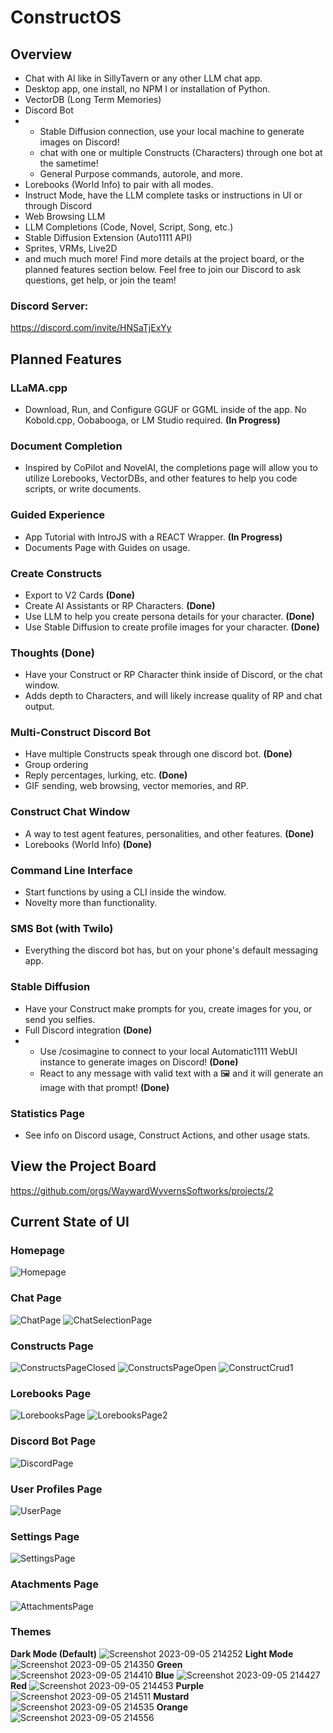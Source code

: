 # ConstructOS
## Overview
- Chat with AI like in SillyTavern or any other LLM chat app.
- Desktop app, one install, no NPM I or installation of Python.
- VectorDB (Long Term Memories)
- Discord Bot
- - Stable Diffusion connection, use your local machine to generate images on Discord!
  - chat with one or multiple Constructs (Characters) through one bot at the sametime!
  - General Purpose commands, autorole, and more.
- Lorebooks (World Info) to pair with all modes.
- Instruct Mode, have the LLM complete tasks or instructions in UI or through Discord
- Web Browsing LLM
- LLM Completions (Code, Novel, Script, Song, etc.)
- Stable Diffusion Extension (Auto1111 API)
- Sprites, VRMs, Live2D
- and much much more! Find more details at the project board, or the planned features section below. Feel free to join our Discord to ask questions, get help, or join the team!
### Discord Server:
https://discord.com/invite/HNSaTjExYy
## Planned Features
### LLaMA.cpp
- Download, Run, and Configure GGUF or GGML inside of the app. No Kobold.cpp, Oobabooga, or LM Studio required. **(In Progress)**
### Document Completion
- Inspired by CoPilot and NovelAI, the completions page will allow you to utilize Lorebooks, VectorDBs, and other features to help you code scripts, or write documents.
### Guided Experience
- App Tutorial with IntroJS with a REACT Wrapper. **(In Progress)**
- Documents Page with Guides on usage.
### Create Constructs
- Export to V2 Cards **(Done)**
- Create AI Assistants or RP Characters. **(Done)**
- Use LLM to help you create persona details for your character. **(Done)**
- Use Stable Diffusion to create profile images for your character. **(Done)**
### Thoughts **(Done)**
- Have your Construct or RP Character think inside of Discord, or the chat window.
- Adds depth to Characters, and will likely increase quality of RP and chat output.
### Multi-Construct Discord Bot
- Have multiple Constructs speak through one discord bot. **(Done)**
- Group ordering
- Reply percentages, lurking, etc. **(Done)**
- GIF sending, web browsing, vector memories, and RP.
### Construct Chat Window
- A way to test agent features, personalities, and other features. **(Done)**
- Lorebooks (World Info) **(Done)**
### Command Line Interface
- Start functions by using a CLI inside the window.
- Novelty more than functionality.
### SMS Bot (with Twilo)
- Everything the discord bot has, but on your phone's default messaging app.
### Stable Diffusion
- Have your Construct make prompts for you, create images for you, or send you selfies.
- Full Discord integration **(Done)**
- - Use /cosimagine to connect to your local Automatic1111 WebUI instance to generate images on Discord! **(Done)**
  - React to any message with valid text with a 🖼️ and it will generate an image with that prompt! **(Done)**
### Statistics Page
- See info on Discord usage, Construct Actions, and other usage stats.
## View the Project Board
https://github.com/orgs/WaywardWyvernsSoftworks/projects/2
## Current State of UI
### Homepage
![Homepage](https://github.com/WaywardWyvernsSoftworks/ConstructOS/assets/26259870/2d0d7937-8f74-4dfc-a085-269e53e6da24)
### Chat Page
![ChatPage](https://github.com/WaywardWyvernsSoftworks/ConstructOS/assets/26259870/82f48905-0693-496a-bd74-4af142a035d0)
![ChatSelectionPage](https://github.com/WaywardWyvernsSoftworks/ConstructOS/assets/26259870/74b17b81-e2ce-4cae-824b-b3df4a4a100f)
### Constructs Page
![ConstructsPageClosed](https://github.com/WaywardWyvernsSoftworks/ConstructOS/assets/26259870/6827b388-e248-4d7c-b295-d28d6cb2335b)
![ConstructsPageOpen](https://github.com/WaywardWyvernsSoftworks/ConstructOS/assets/26259870/ceab6a40-3efd-4629-9476-b1f68d399358)
![ConstructCrud1](https://github.com/WaywardWyvernsSoftworks/ConstructOS/assets/26259870/fbde6465-84fa-4033-a175-dc9d0319fdc4)
### Lorebooks Page
![LorebooksPage](https://github.com/WaywardWyvernsSoftworks/ConstructOS/assets/26259870/0a0c87b3-7921-4135-a069-56ea691eabc4)
![LorebooksPage2](https://github.com/WaywardWyvernsSoftworks/ConstructOS/assets/26259870/04f1cf3a-8da7-4c68-b922-07f486e17a29)
### Discord Bot Page
![DiscordPage](https://github.com/WaywardWyvernsSoftworks/ConstructOS/assets/26259870/58f550c0-ff68-4baa-877a-d1cfce367cea)
### User Profiles Page
![UserPage](https://github.com/WaywardWyvernsSoftworks/ConstructOS/assets/26259870/d16c058a-0f77-4311-8582-77db16dfe034)
### Settings Page
![SettingsPage](https://github.com/WaywardWyvernsSoftworks/ConstructOS/assets/26259870/acddb68a-18db-477b-8e25-09d0864cda10)
### Atachments Page
![AttachmentsPage](https://github.com/WaywardWyvernsSoftworks/ConstructOS/assets/26259870/aba101df-86f3-4b79-a80d-dd059c70bb6b)
### Themes
**Dark Mode (Default)**
![Screenshot 2023-09-05 214252](https://github.com/WaywardWyvernsSoftworks/ConstructOS/assets/26259870/9e6c2b91-133c-46b3-9d9f-9c1788199c6e)
**Light Mode**
![Screenshot 2023-09-05 214350](https://github.com/WaywardWyvernsSoftworks/ConstructOS/assets/26259870/e6e30b34-bf44-44ad-893d-41c2e777bfb3)
**Green**
![Screenshot 2023-09-05 214410](https://github.com/WaywardWyvernsSoftworks/ConstructOS/assets/26259870/61182e3c-0a61-4d32-b3c5-0ef081ccab27)
**Blue**
![Screenshot 2023-09-05 214427](https://github.com/WaywardWyvernsSoftworks/ConstructOS/assets/26259870/56f9e563-774f-4afd-903f-be65c7a4465f)
**Red**
![Screenshot 2023-09-05 214453](https://github.com/WaywardWyvernsSoftworks/ConstructOS/assets/26259870/aa2ec91f-7ae6-4833-99eb-528b3d492f89)
**Purple**
![Screenshot 2023-09-05 214511](https://github.com/WaywardWyvernsSoftworks/ConstructOS/assets/26259870/39e5c357-f5f4-419b-ae26-ee0096747c08)
**Mustard**
![Screenshot 2023-09-05 214535](https://github.com/WaywardWyvernsSoftworks/ConstructOS/assets/26259870/06e61cdf-75b8-426e-bc69-bafc12f5ce50)
**Orange**
![Screenshot 2023-09-05 214556](https://github.com/WaywardWyvernsSoftworks/ConstructOS/assets/26259870/72392e09-4171-46d9-8084-f4b377519586)
